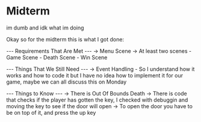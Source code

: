# Midterm
im dumb and idk what im doing

Okay so for the midterm this is what I got done:

--- Requirements That Are Met ---
   -> Menu Scene
   -> At least two scenes
       - Game Scene
       - Death Scene
       - Win Scene
      
--- Things That We Still Need ---
   -> Event Handling
        - So I understand how it works and how to code it but I have no idea how to implement it for our game, maybe we can all discuss this on Monday
        
        
--- Things to Know ---
   -> There is Out Of Bounds Death
   -> There is code that checks if the player has gotten the key, I checked with debuggin and moving the key to see if the door will open
   -> To open the door you have to be on top of it, and press the up key 
   
